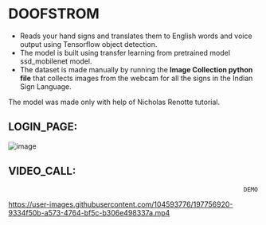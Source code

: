 # DOOFSTROM
* Reads your hand signs and translates them to English words and voice output using Tensorflow object detection.<br/>
* The model is built using transfer learning from pretrained model ssd_mobilenet model.<br/>
* The dataset is made manually by running the **Image Collection python file** that collects images from the webcam for all the signs in the Indian Sign Language. 

The model was made only with help of Nicholas Renotte tutorial.

## LOGIN_PAGE:

![image](https://user-images.githubusercontent.com/104593776/197589254-91674047-65b7-466d-8d95-d6d4b391098f.png)



## VIDEO_CALL:
                                                                      DEMO
                                                 
                                                 
 

https://user-images.githubusercontent.com/104593776/197756920-9334f50b-a573-4764-bf5c-b306e498337a.mp4

          



